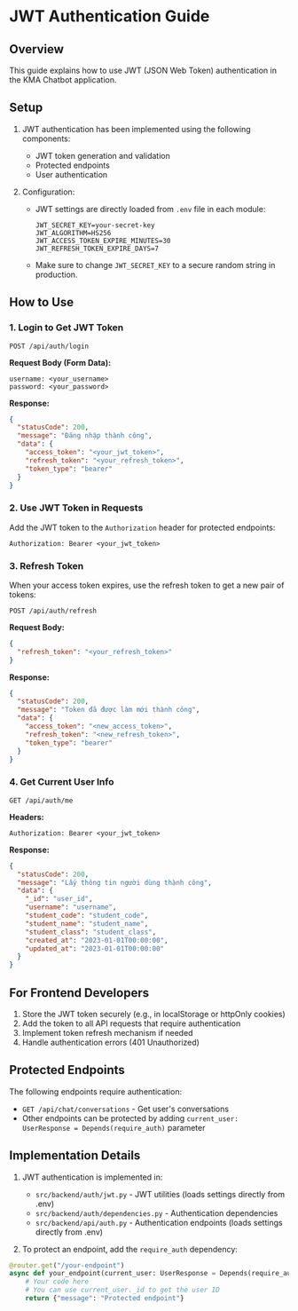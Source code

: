 # JWT Authentication Guide

## Overview

This guide explains how to use JWT (JSON Web Token) authentication in the KMA Chatbot application.

## Setup

1. JWT authentication has been implemented using the following components:
   - JWT token generation and validation
   - Protected endpoints
   - User authentication

2. Configuration:
   - JWT settings are directly loaded from `.env` file in each module:
     ```
     JWT_SECRET_KEY=your-secret-key
     JWT_ALGORITHM=HS256
     JWT_ACCESS_TOKEN_EXPIRE_MINUTES=30
     JWT_REFRESH_TOKEN_EXPIRE_DAYS=7
     ```
   - Make sure to change `JWT_SECRET_KEY` to a secure random string in production.

## How to Use

### 1. Login to Get JWT Token

```
POST /api/auth/login
```

**Request Body (Form Data):**
```
username: <your_username>
password: <your_password>
```

**Response:**
```json
{
  "statusCode": 200,
  "message": "Đăng nhập thành công",
  "data": {
    "access_token": "<your_jwt_token>",
    "refresh_token": "<your_refresh_token>",
    "token_type": "bearer"
  }
}
```

### 2. Use JWT Token in Requests

Add the JWT token to the `Authorization` header for protected endpoints:

```
Authorization: Bearer <your_jwt_token>
```

### 3. Refresh Token

When your access token expires, use the refresh token to get a new pair of tokens:

```
POST /api/auth/refresh
```

**Request Body:**
```json
{
  "refresh_token": "<your_refresh_token>"
}
```

**Response:**
```json
{
  "statusCode": 200,
  "message": "Token đã được làm mới thành công",
  "data": {
    "access_token": "<new_access_token>",
    "refresh_token": "<new_refresh_token>",
    "token_type": "bearer"
  }
}
```

### 4. Get Current User Info

```
GET /api/auth/me
```

**Headers:**
```
Authorization: Bearer <your_jwt_token>
```

**Response:**
```json
{
  "statusCode": 200,
  "message": "Lấy thông tin người dùng thành công",
  "data": {
    "_id": "user_id",
    "username": "username",
    "student_code": "student_code",
    "student_name": "student_name",
    "student_class": "student_class",
    "created_at": "2023-01-01T00:00:00",
    "updated_at": "2023-01-01T00:00:00"
  }
}
```

## For Frontend Developers

1. Store the JWT token securely (e.g., in localStorage or httpOnly cookies)
2. Add the token to all API requests that require authentication
3. Implement token refresh mechanism if needed
4. Handle authentication errors (401 Unauthorized)

## Protected Endpoints

The following endpoints require authentication:

- `GET /api/chat/conversations` - Get user's conversations
- Other endpoints can be protected by adding `current_user: UserResponse = Depends(require_auth)` parameter

## Implementation Details

1. JWT authentication is implemented in:
   - `src/backend/auth/jwt.py` - JWT utilities (loads settings directly from .env)
   - `src/backend/auth/dependencies.py` - Authentication dependencies
   - `src/backend/api/auth.py` - Authentication endpoints (loads settings directly from .env)

2. To protect an endpoint, add the `require_auth` dependency:

```python
@router.get("/your-endpoint")
async def your_endpoint(current_user: UserResponse = Depends(require_auth)):
    # Your code here
    # You can use current_user._id to get the user ID
    return {"message": "Protected endpoint"}
```
